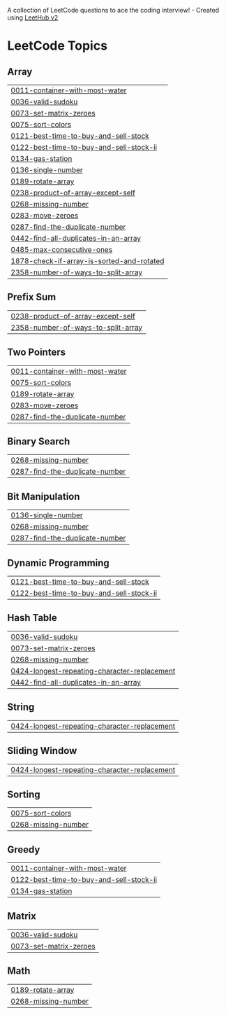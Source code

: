 A collection of LeetCode questions to ace the coding interview! - Created using [LeetHub v2](https://github.com/arunbhardwaj/LeetHub-2.0)
<!---LeetCode Topics Start-->
# LeetCode Topics
## Array
|  |
| ------- |
| [0011-container-with-most-water](https://github.com/varshinimane/DSA-Java/tree/master/0011-container-with-most-water) |
| [0036-valid-sudoku](https://github.com/varshinimane/DSA-Java/tree/master/0036-valid-sudoku) |
| [0073-set-matrix-zeroes](https://github.com/varshinimane/DSA-Java/tree/master/0073-set-matrix-zeroes) |
| [0075-sort-colors](https://github.com/varshinimane/DSA-Java/tree/master/0075-sort-colors) |
| [0121-best-time-to-buy-and-sell-stock](https://github.com/varshinimane/DSA-Java/tree/master/0121-best-time-to-buy-and-sell-stock) |
| [0122-best-time-to-buy-and-sell-stock-ii](https://github.com/varshinimane/DSA-Java/tree/master/0122-best-time-to-buy-and-sell-stock-ii) |
| [0134-gas-station](https://github.com/varshinimane/DSA-Java/tree/master/0134-gas-station) |
| [0136-single-number](https://github.com/varshinimane/DSA-Java/tree/master/0136-single-number) |
| [0189-rotate-array](https://github.com/varshinimane/DSA-Java/tree/master/0189-rotate-array) |
| [0238-product-of-array-except-self](https://github.com/varshinimane/DSA-Java/tree/master/0238-product-of-array-except-self) |
| [0268-missing-number](https://github.com/varshinimane/DSA-Java/tree/master/0268-missing-number) |
| [0283-move-zeroes](https://github.com/varshinimane/DSA-Java/tree/master/0283-move-zeroes) |
| [0287-find-the-duplicate-number](https://github.com/varshinimane/DSA-Java/tree/master/0287-find-the-duplicate-number) |
| [0442-find-all-duplicates-in-an-array](https://github.com/varshinimane/DSA-Java/tree/master/0442-find-all-duplicates-in-an-array) |
| [0485-max-consecutive-ones](https://github.com/varshinimane/DSA-Java/tree/master/0485-max-consecutive-ones) |
| [1878-check-if-array-is-sorted-and-rotated](https://github.com/varshinimane/DSA-Java/tree/master/1878-check-if-array-is-sorted-and-rotated) |
| [2358-number-of-ways-to-split-array](https://github.com/varshinimane/DSA-Java/tree/master/2358-number-of-ways-to-split-array) |
## Prefix Sum
|  |
| ------- |
| [0238-product-of-array-except-self](https://github.com/varshinimane/DSA-Java/tree/master/0238-product-of-array-except-self) |
| [2358-number-of-ways-to-split-array](https://github.com/varshinimane/DSA-Java/tree/master/2358-number-of-ways-to-split-array) |
## Two Pointers
|  |
| ------- |
| [0011-container-with-most-water](https://github.com/varshinimane/DSA-Java/tree/master/0011-container-with-most-water) |
| [0075-sort-colors](https://github.com/varshinimane/DSA-Java/tree/master/0075-sort-colors) |
| [0189-rotate-array](https://github.com/varshinimane/DSA-Java/tree/master/0189-rotate-array) |
| [0283-move-zeroes](https://github.com/varshinimane/DSA-Java/tree/master/0283-move-zeroes) |
| [0287-find-the-duplicate-number](https://github.com/varshinimane/DSA-Java/tree/master/0287-find-the-duplicate-number) |
## Binary Search
|  |
| ------- |
| [0268-missing-number](https://github.com/varshinimane/DSA-Java/tree/master/0268-missing-number) |
| [0287-find-the-duplicate-number](https://github.com/varshinimane/DSA-Java/tree/master/0287-find-the-duplicate-number) |
## Bit Manipulation
|  |
| ------- |
| [0136-single-number](https://github.com/varshinimane/DSA-Java/tree/master/0136-single-number) |
| [0268-missing-number](https://github.com/varshinimane/DSA-Java/tree/master/0268-missing-number) |
| [0287-find-the-duplicate-number](https://github.com/varshinimane/DSA-Java/tree/master/0287-find-the-duplicate-number) |
## Dynamic Programming
|  |
| ------- |
| [0121-best-time-to-buy-and-sell-stock](https://github.com/varshinimane/DSA-Java/tree/master/0121-best-time-to-buy-and-sell-stock) |
| [0122-best-time-to-buy-and-sell-stock-ii](https://github.com/varshinimane/DSA-Java/tree/master/0122-best-time-to-buy-and-sell-stock-ii) |
## Hash Table
|  |
| ------- |
| [0036-valid-sudoku](https://github.com/varshinimane/DSA-Java/tree/master/0036-valid-sudoku) |
| [0073-set-matrix-zeroes](https://github.com/varshinimane/DSA-Java/tree/master/0073-set-matrix-zeroes) |
| [0268-missing-number](https://github.com/varshinimane/DSA-Java/tree/master/0268-missing-number) |
| [0424-longest-repeating-character-replacement](https://github.com/varshinimane/DSA-Java/tree/master/0424-longest-repeating-character-replacement) |
| [0442-find-all-duplicates-in-an-array](https://github.com/varshinimane/DSA-Java/tree/master/0442-find-all-duplicates-in-an-array) |
## String
|  |
| ------- |
| [0424-longest-repeating-character-replacement](https://github.com/varshinimane/DSA-Java/tree/master/0424-longest-repeating-character-replacement) |
## Sliding Window
|  |
| ------- |
| [0424-longest-repeating-character-replacement](https://github.com/varshinimane/DSA-Java/tree/master/0424-longest-repeating-character-replacement) |
## Sorting
|  |
| ------- |
| [0075-sort-colors](https://github.com/varshinimane/DSA-Java/tree/master/0075-sort-colors) |
| [0268-missing-number](https://github.com/varshinimane/DSA-Java/tree/master/0268-missing-number) |
## Greedy
|  |
| ------- |
| [0011-container-with-most-water](https://github.com/varshinimane/DSA-Java/tree/master/0011-container-with-most-water) |
| [0122-best-time-to-buy-and-sell-stock-ii](https://github.com/varshinimane/DSA-Java/tree/master/0122-best-time-to-buy-and-sell-stock-ii) |
| [0134-gas-station](https://github.com/varshinimane/DSA-Java/tree/master/0134-gas-station) |
## Matrix
|  |
| ------- |
| [0036-valid-sudoku](https://github.com/varshinimane/DSA-Java/tree/master/0036-valid-sudoku) |
| [0073-set-matrix-zeroes](https://github.com/varshinimane/DSA-Java/tree/master/0073-set-matrix-zeroes) |
## Math
|  |
| ------- |
| [0189-rotate-array](https://github.com/varshinimane/DSA-Java/tree/master/0189-rotate-array) |
| [0268-missing-number](https://github.com/varshinimane/DSA-Java/tree/master/0268-missing-number) |
<!---LeetCode Topics End-->